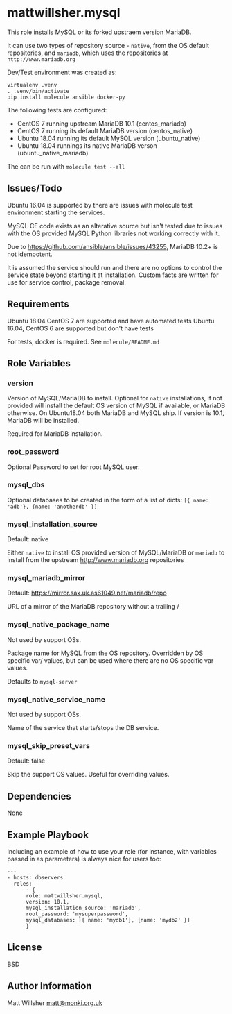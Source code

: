 mattwillsher.mysql
==================

This role installs MySQL or its forked upstraem version MariaDB. 

It can use two types of repository source - `native`, from the OS default
repositories, and `mariadb`, which uses the repositories at
`http://www.mariadb.org`

Dev/Test environment was created as:

```
virtualenv .venv
. .venv/bin/activate
pip install molecule ansible docker-py
```

The following tests are configured:

* CentOS 7 running upstream MariaDB 10.1 (centos_mariadb)
* CentOS 7 running its default MariaDB version (centos_native)
* Ubuntu 18.04 running its default MySQL version (ubuntu_native)
* Ubuntu 18.04 runnings its native MariaDB verson (ubuntu_native_mariadb)

The can be run with `molecule test --all`

Issues/Todo
-----------

Ubuntu 16.04 is supported by there are issues with molecule test environment
starting the services.

MySQL CE code exists as an alterative source but isn't tested due to issues
with the OS provided MySQL Python libraries not working correctly with it.

Due to https://github.com/ansible/ansible/issues/43255, MariaDB 10.2+ is not
idempotent.

It is assumed the service should run and there are no options to control the
service state beyond starting it at installation. Custom facts are written
for use for service control, package removal.

Requirements
------------

Ubuntu 18.04 CentOS 7 are supported and have automated tests
Ubuntu 16.04, CentOS 6 are supported but don't have tests

For tests, docker is required. See `molecule/README.md`


Role Variables
--------------

### version

Version of MySQL/MariaDB to install.
Optional for `native` installations, if not provided will install the default
OS version of MySQL if available, or MariaDB otherwise. 
On Ubuntu18.04 both MariaDB and MySQL ship. If version is 10.1, MariaDB will
be installed.

Required for MariaDB installation.

### root_password

Optional Password to set for root MySQL user.

### mysql_dbs

Optional databases to be created in the form of a list of dicts:
`[{ name: 'adb'}, {name: 'anotherdb' }]`


### mysql_installation_source

Default: native

Either `native` to install OS provided version of MySQL/MariaDB or
`mariadb` to install from the upstream http://www.mariadb.org repositories

### mysql_mariadb_mirror

Default: https://mirror.sax.uk.as61049.net/mariadb/repo

URL of a mirror of the MariaDB repository without a trailing /

### mysql_native_package_name

Not used by support OSs.

Package name for MySQL from the OS repository. Overridden by OS specific var/
values, but can be used where there are no OS specific var values.

Defaults to `mysql-server`

### mysql_native_service_name

Not used by support OSs.

Name of the service that starts/stops the DB service.

### mysql_skip_preset_vars

Default: false

Skip the support OS values. Useful for overriding values.

Dependencies
------------

None

Example Playbook
----------------

Including an example of how to use your role (for instance, with variables
passed in as parameters) is always nice for users too:

```
---
- hosts: dbservers
  roles:
	  - {
	  role: mattwillsher.mysql,
	  version: 10.1,
	  mysql_installation_source: 'mariadb',
	  root_password: 'mysuperpassword',
	  mysql_databases: [{ name: 'mydb1'}, {name: 'mydb2' }]
	  }
```

License
-------

BSD

Author Information
------------------

Matt Willsher <matt@monki.org.uk>
